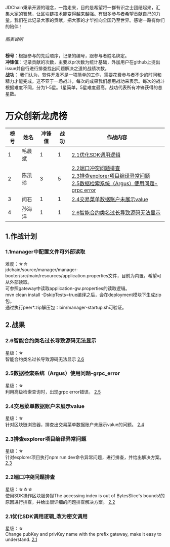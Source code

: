 JDChain秉承开源的理念，一路走来，目的是希望将一群有识之士团结起来，汇集大家的智慧，让区块链技术能变得越来越强。有很多参与者希望贡献自己的力量。我们在此记录大家的贡献，把大家的才华推向全国乃至世界。感谢一路有你们的陪伴！  
###### 图表说明
**榜号**：根据参与的先后顺序，记录的编号，跟参与者姓名绑定。  
**冲锋值**：记录贡献的次数，主要以pr次数为统计基础，外加用户在github上提出issue并自行进行排查找出问题解决之道的战绩次数。      
**战功**： 我们认为，软件开发不是一项简单的工作，需要花费参与者不少的时间和精力才能完成。这不亚于一场战斗，每次的成果我们想用战功来表示。每次的战斗根据难度不同，分为1-5星。1星简单，5星难度最高。战功代表所有冲锋获得的总星数。    
# 万众创新龙虎榜  

榜号 | 姓名 | 冲锋值 | 战功 | 作战内容
--- | --- | --- | --- | --- 
1 | 毛晨斌 | 1 | 1 | [2.1优化SDK调用逻辑](#2.1) <br> 
2 | 陈凯玲 | 3 | 5 | [2.2端口冲突问题排查](#2.2) <br> [2.3排查explorer项目编译异常问题](#2.3) <br> [2.5数据检索系统（Argus）使用问题-grpc error](#2.5)
3 | 闫石   | 1 | 1 | [2.4交易菜单数据账户未展示value](#2.4)
4 | 孙海洋 | 1 | 1 | [2.6智能合约类名过长导致源码无法显示](#2.6)


## 1.作战计划
### 1.1manager中配置文件可外部读取
难度：☆☆  
jdchain/source/manager/manager-booter/src/main/resources/application.properties文件，目前为内置，希望可从外部读取。  
可参照gateway中读取application-gw.properties的读取逻辑。  
mvn clean install -DskipTests=true编译之后，会在deployment模块下生成zip包。  
通过执行peer*.zip解压包：bin/manager-startup.sh可验证。  

## 2.战果

### <h3 id="2.6">2.6智能合约类名过长导致源码无法显示</h3>
星级：☆  
智能合约类名过长导致源码无法显示
[2.6](https://github.com/blockchain-jd-com/jdchain/issues/51)

### <h3 id="2.5">2.5数据检索系统（Argus）使用问题-grpc_error</h3>
星级：☆  
利用高级检索查询时，出现grpc error错误。
[2.5](https://github.com/blockchain-jd-com/jdchain/issues/50)

### <h3 id="2.4">2.4交易菜单数据账户未展示value</h3>
星级：☆  
针对区块链浏览器，排查出交易菜单数据账户未展示value的问题。
[2.4](https://www.zhihu.com/question/375330620/answer/1043502487)

### <h3 id="2.3">2.3排查explorer项目编译异常问题</h3>
星级：☆  
针对explorer项目执行npm run dev命令异常问题，进行排查，并给出解决方案。
[2.3](https://github.com/blockchain-jd-com/explorer/issues/2)

### <h3 id="2.2">2.2端口冲突问题排查</h3>
星级：☆☆☆    
使用SDK操作区块服务抛The accessing index is out of BytesSlice's bounds!的原因进行排查，并给出很详细的问题排查解决方案。 
[2.2](https://github.com/blockchain-jd-com/jdchain/issues/42)  

### <h3 id="2.1">2.1优化SDK调用逻辑_改为密文调用</h3>
星级：☆  
Change pubKey and privKey name with the prefix gateway, make it easy to understand. 
[2.1](https://github.com/blockchain-jd-com/jdchain-starter/pull/6)


